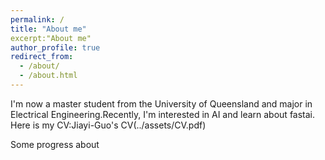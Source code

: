 ```yaml
---
permalink: /
title: "About me"
excerpt:"About me"
author_profile: true
redirect_from: 
  - /about/
  - /about.html
---
```



I'm now a master student from the University of Queensland and major in Electrical Engineering.Recently, I'm interested in AI and learn about fastai.
Here is my CV:Jiayi-Guo's CV(../assets/CV.pdf)

Some progress about 
